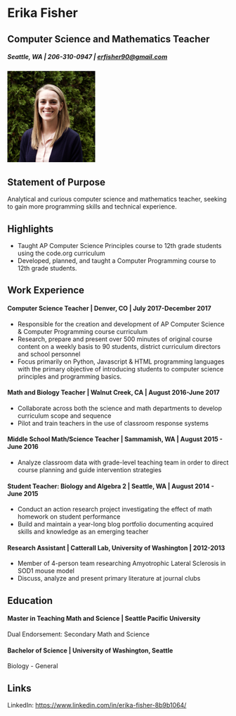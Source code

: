 # Erika Fisher
## Computer Science and Mathematics Teacher
##### Seattle, WA | 206-310-0947 | erfisher90@gmail.com

<img src="https://github.com/erikafisher/professional/blob/master/IMG_4495%20(1).jpg" width="200">

## Statement of Purpose
Analytical and curious computer science and mathematics teacher, seeking to gain more programming skills and technical experience. 

## Highlights
* Taught AP Computer Science Principles course to 12th grade students using the code.org curriculum
* Developed, planned, and taught a Computer Programming course to 12th grade students.

## Work Experience
#### Computer Science Teacher | Denver, CO | July 2017-December 2017
* Responsible for the creation and development of AP Computer Science & Computer Programming course curriculum
*	Research, prepare and present over 500 minutes of original course content on a weekly basis to 90 students, district curriculum directors and school personnel
*	Focus primarily on Python, Javascript & HTML programming languages with the primary objective of introducing students to computer science principles and programming basics.


#### Math and Biology Teacher | Walnut Creek, CA | August 2016-June 2017
*	Collaborate across both the science and math departments to develop curriculum scope and sequence 
*	Pilot and train teachers in the use of classroom response systems


#### Middle School Math/Science Teacher | Sammamish, WA | August 2015 - June 2016
*	Analyze classroom data with grade-level teaching team in order to direct course planning and guide intervention strategies


#### Student Teacher: Biology and Algebra 2 | Seattle, WA | August 2014 - June 2015
*	Conduct an action research project investigating the effect of math homework on student performance
*	Build and maintain a year-long blog portfolio documenting acquired skills and knowledge as an emerging teacher


#### Research Assistant | Catterall Lab, University of Washington | 2012-2013
*	Member of 4-person team researching Amyotrophic Lateral Sclerosis in SOD1 mouse model
*	Discuss, analyze and present primary literature at journal clubs


## Education
#### Master in Teaching Math and Science | Seattle Pacific University
Dual Endorsement: Secondary Math and Science

#### Bachelor of Science | University of Washington, Seattle
Biology - General

## Links
LinkedIn:
https://www.linkedin.com/in/erika-fisher-8b9b1064/

